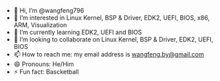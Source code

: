 - 👋 Hi, I’m @wangfeng796
- 👀 I’m interested in Linux Kernel, BSP & Driver, EDK2, UEFI, BIOS, x86, ARM, Visualization
- 🌱 I’m currently learning EDK2, UEFI and BIOS
- 💞️ I’m looking to collaborate on Linux Kernel, BSP & Driver, EDK2, UEFI, BIOS
- 📫 How to reach me: my email address is wangfeng.by@gmail.com
- 😄 Pronouns: He/Him
- ⚡ Fun fact: Bascketball

<!---
wangfeng796/wangfeng796 is a ✨ special ✨ repository because its `README.md` (this file) appears on your GitHub profile.
You can click the Preview link to take a look at your changes.
--->
